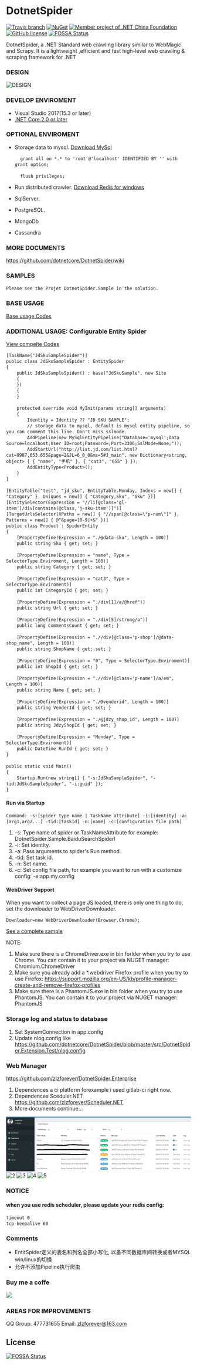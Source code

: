 # DotnetSpider
[![Travis branch](https://travis-ci.org/dotnetcore/DotnetSpider.svg?branch=master)](https://travis-ci.org/dotnetcore/DotnetSpider)
[![NuGet](https://img.shields.io/nuget/v/DotnetSpider2.Extension.svg)](https://www.nuget.org/packages/DotnetSpider2.Extension)
[![Member project of .NET China Foundation](https://img.shields.io/badge/member_project_of-.NET_CHINA-red.svg?style=flat&colorB=9E20C8)](https://github.com/dotnetcore)
[![GitHub license](https://img.shields.io/aur/license/yaourt.svg)](https://raw.githubusercontent.com/dotnetcore/DotnetSpider/master/LICENSE)
[![FOSSA Status](https://app.fossa.io/api/projects/git%2Bgithub.com%2Fdotnetcore%2FDotnetSpider.svg?type=shield)](https://app.fossa.io/projects/git%2Bgithub.com%2Fdotnetcore%2FDotnetSpider?ref=badge_shield)

DotnetSpider, a .NET Standard web crawling library similar to WebMagic and Scrapy. It is a lightweight ,efficient and fast high-level web crawling & scraping framework for .NET

### DESIGN

![DESIGN](https://github.com/dotnetcore/DotnetSpider/raw/master/images/DESIGN.jpg)

### DEVELOP ENVIROMENT
- Visual Studio 2017(15.3 or later)
- [.NET Core 2.0 or later](https://www.microsoft.com/net/download/windows)

### OPTIONAL ENVIROMENT

- Storage data to mysql. [Download MySql](https://dev.mysql.com/downloads/mysql/) 
	
		grant all on *.* to 'root'@'localhost' IDENTIFIED BY '' with grant option;
	
		flush privileges;

- Run distributed crawler. [Download Redis for windows](https://github.com/MSOpenTech/redis/releases)
- SqlServer.
- PostgreSQL.
- MongoDb
- Cassandra

### MORE DOCUMENTS

https://github.com/dotnetcore/DotnetSpider/wiki

### SAMPLES

	Please see the Projet DotnetSpider.Sample in the solution.

### BASE USAGE

[Base usage Codes](https://github.com/zlzforever/DotnetSpider/blob/master/src/DotnetSpider.Sample/BaseUsage.cs)

### ADDITIONAL USAGE: Configurable Entity Spider

[View compelte Codes](https://github.com/zlzforever/DotnetSpider/blob/master/src/DotnetSpider.Sample/JdSkuSampleSpider.cs)

	[TaskName("JdSkuSampleSpider")]
	public class JdSkuSampleSpider : EntitySpider
	{
		public JdSkuSampleSpider() : base("JdSkuSample", new Site
		{
		})
		{
		}

		protected override void MyInit(params string[] arguments)
		{
			Identity = Identity ?? "JD SKU SAMPLE";
			// storage data to mysql, default is mysql entity pipeline, so you can comment this line. Don't miss sslmode.
			AddPipeline(new MySqlEntityPipeline("Database='mysql';Data Source=localhost;User ID=root;Password=;Port=3306;SslMode=None;"));
			AddStartUrl("http://list.jd.com/list.html?cat=9987,653,655&page=2&JL=6_0_0&ms=5#J_main", new Dictionary<string, object> { { "name", "手机" }, { "cat3", "655" } });
			AddEntityType<Product>();
		}
	}

	[EntityTable("test", "jd_sku", EntityTable.Monday, Indexs = new[] { "Category" }, Uniques = new[] { "Category,Sku", "Sku" })]
	[EntitySelector(Expression = "//li[@class='gl-item']/div[contains(@class,'j-sku-item')]")]
	[TargetUrlsSelector(XPaths = new[] { "//span[@class=\"p-num\"]" }, Patterns = new[] { @"&page=[0-9]+&" })]
	public class Product : SpiderEntity
	{
		[PropertyDefine(Expression = "./@data-sku", Length = 100)]
		public string Sku { get; set; }

		[PropertyDefine(Expression = "name", Type = SelectorType.Enviroment, Length = 100)]
		public string Category { get; set; }

		[PropertyDefine(Expression = "cat3", Type = SelectorType.Enviroment)]
		public int CategoryId { get; set; }

		[PropertyDefine(Expression = "./div[1]/a/@href")]
		public string Url { get; set; }

		[PropertyDefine(Expression = "./div[5]/strong/a")]
		public long CommentsCount { get; set; }

		[PropertyDefine(Expression = ".//div[@class='p-shop']/@data-shop_name", Length = 100)]
		public string ShopName { get; set; }

		[PropertyDefine(Expression = "0", Type = SelectorType.Enviroment)]
		public int ShopId { get; set; }

		[PropertyDefine(Expression = ".//div[@class='p-name']/a/em", Length = 100)]
		public string Name { get; set; }

		[PropertyDefine(Expression = "./@venderid", Length = 100)]
		public string VenderId { get; set; }

		[PropertyDefine(Expression = "./@jdzy_shop_id", Length = 100)]
		public string JdzyShopId { get; set; }

		[PropertyDefine(Expression = "Monday", Type = SelectorType.Enviroment)]
		public DateTime RunId { get; set; }
	}

	public static void Main()
	{
		Startup.Run(new string[] { "-s:JdSkuSampleSpider", "-tid:JdSkuSampleSpider", "-i:guid" });
	}

#### Run via Startup

	Command: -s:[spider type name | TaskName attribute] -i:[identity] -a:[arg1,arg2...] -tid:[taskId] -n:[name] -c:[configuration file path]

1. -s: Type name of spider or TaskNameAttribute for example: DotnetSpider.Sample.BaiduSearchSpiderl
2. -i: Set identity.
3. -a: Pass arguments to spider's Run method.
4. -tid: Set task id.
5. -n: Set name.
6. -c: Set config file path, for example you want to run with a customize config: -e:app.my.config

#### WebDriver Support

When you want to collect a page JS loaded, there is only one thing to do, set the downloader to WebDriverDownloader.

	Downloader=new WebDriverDownloader(Browser.Chrome);

[See a complete sample](https://github.com/zlzforever/DotnetSpider/blob/master/src/DotnetSpider.Sample/JdSkuWebDriverSample.cs)

NOTE:

1. Make sure there is a  ChromeDriver.exe in bin forlder when you try to use Chrome. You can contain it to your project via NUGET manager: Chromium.ChromeDriver
2. Make sure you already add a *.webdriver Firefox profile when you try to use Firefox: https://support.mozilla.org/en-US/kb/profile-manager-create-and-remove-firefox-profiles
3. Make sure there is a PhantomJS.exe in bin folder when you try to use PhantomJS. You can contain it to your project via NUGET manager: PhantomJS

### Storage log and status to database

1. Set SystemConnection in app.config
2. Update nlog.config like https://github.com/dotnetcore/DotnetSpider/blob/master/src/DotnetSpider.Extension.Test/nlog.config


### Web Manager

https://github.com/zlzforever/DotnetSpider.Enterprise

1. Dependences a ci platform forexample i used gitlab-ci right now.
2. Dependences Sceduler.NET https://github.com/zlzforever/Scheduler.NET 
3. More documents continue...

![1](https://github.com/dotnetcore/DotnetSpider/raw/master/images/1.png)
![2](https://github.com/dotnetcore/DotnetSpider/raw/master/images/2.png)
![3](https://github.com/dotnetcore/DotnetSpider/raw/master/images/3.png)
![4](https://github.com/dotnetcore/DotnetSpider/raw/master/images/4.png)
![5](https://github.com/dotnetcore/DotnetSpider/raw/master/images/5.png)

### NOTICE

#### when you use redis scheduler, please update your redis config: 
	timeout 0 
	tcp-keepalive 60

### Comments

+ EntitSpider定义的表名和列名全部小写化, 以备不同数据库间转换或者MYSQL win/linux的切换
+ 允许不添加Pipeline执行爬虫

### Buy me a coffe

![](https://github.com/zlzforever/DotnetSpiderPictures/raw/master/pay.png)

### AREAS FOR IMPROVEMENTS

QQ Group: 477731655
Email: zlzforever@163.com

## License
[![FOSSA Status](https://app.fossa.io/api/projects/git%2Bgithub.com%2Fdotnetcore%2FDotnetSpider.svg?type=large)](https://app.fossa.io/projects/git%2Bgithub.com%2Fdotnetcore%2FDotnetSpider?ref=badge_large)